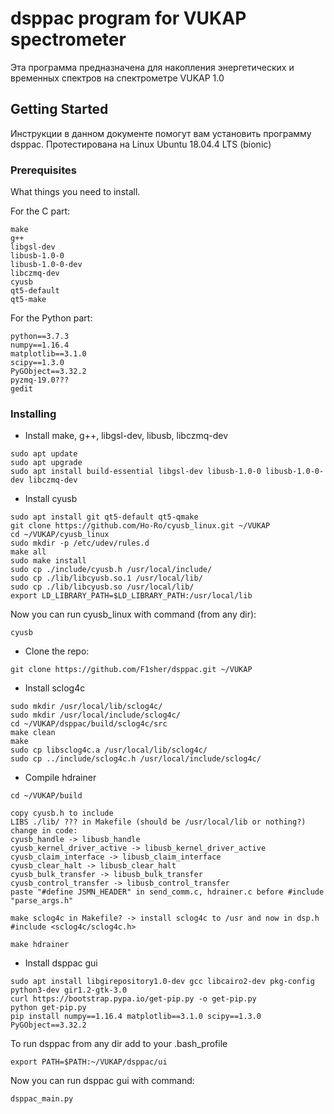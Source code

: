 # dsppac program for VUKAP spectrometer

Эта программа предназначена для накопления энергетических и временных
спектров на спектрометре VUKAP 1.0

## Getting Started

Инструкции в данном документе помогут вам установить программу dsppac.
Протестирована нa Linux Ubuntu 18.04.4 LTS (bionic)

### Prerequisites

What things you need to install.

For the C part:
```
make
g++
libgsl-dev
libusb-1.0-0
libusb-1.0-0-dev
libczmq-dev
cyusb
qt5-default
qt5-make
```

For the Python part:
```
python==3.7.3
numpy==1.16.4
matplotlib==3.1.0
scipy==1.3.0
PyGObject==3.32.2
pyzmq-19.0???
gedit
```

### Installing

- Install make, g++, libgsl-dev, libusb, libczmq-dev
```
sudo apt update
sudo apt upgrade
sudo apt install build-essential libgsl-dev libusb-1.0-0 libusb-1.0-0-dev libczmq-dev
```

- Install cyusb
```
sudo apt install git qt5-default qt5-qmake
git clone https://github.com/Ho-Ro/cyusb_linux.git ~/VUKAP
cd ~/VUKAP/cyusb_linux
sudo mkdir -p /etc/udev/rules.d
make all
sudo make install
sudo cp ./include/cyusb.h /usr/local/include/
sudo cp ./lib/libcyusb.so.1 /usr/local/lib/
sudo cp ./lib/libcyusb.so /usr/local/lib/
export LD_LIBRARY_PATH=$LD_LIBRARY_PATH:/usr/local/lib
```

Now you can run cyusb_linux with command (from any dir):
```
cyusb
```

- Clone the repo:
```
git clone https://github.com/F1sher/dsppac.git ~/VUKAP
```

- Install sclog4c
```
sudo mkdir /usr/local/lib/sclog4c/
sudo mkdir /usr/local/include/sclog4c/
cd ~/VUKAP/dsppac/build/sclog4c/src
make clean
make
sudo cp libsclog4c.a /usr/local/lib/sclog4c/
sudo cp ../include/sclog4c.h /usr/local/include/sclog4c/
```

- Compile hdrainer
```
cd ~/VUKAP/build

copy cyusb.h to include
LIBS ./lib/ ??? in Makefile (should be /usr/local/lib or nothing?)
change in code:
cyusb_handle -> libusb_handle
cyusb_kernel_driver_active -> libusb_kernel_driver_active
cyusb_claim_interface -> libusb_claim_interface
cyusb_clear_halt -> libusb_clear_halt
cyusb_bulk_transfer -> libusb_bulk_transfer
cyusb_control_transfer -> libusb_control_transfer
paste "#define JSMN_HEADER" in send_comm.c, hdrainer.c before #include "parse_args.h"

make sclog4c in Makefile? -> install sclog4c to /usr and now in dsp.h #include <sclog4c/sclog4c.h>

make hdrainer
```

- Install dsppac gui
```
sudo apt install libgirepository1.0-dev gcc libcairo2-dev pkg-config python3-dev gir1.2-gtk-3.0
curl https://bootstrap.pypa.io/get-pip.py -o get-pip.py
python get-pip.py
pip install numpy==1.16.4 matplotlib==3.1.0 scipy==1.3.0 PyGObject==3.32.2
```

To run dsppac from any dir add to your .bash_profile
```
export PATH=$PATH:~/VUKAP/dsppac/ui
```

Now you can run dsppac gui with command:
```
dsppac_main.py
```

